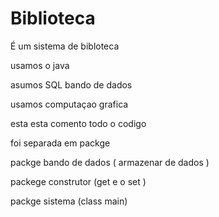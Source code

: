 # Biblioteca

É um sistema de bibloteca 

usamos o java  

asumos SQL bando de dados 

usamos computaçao grafica

 esta esta comento todo o codigo
 
 foi separada em packge 
 
 packge bando de dados ( armazenar de dados )
 
 packege construtor (get e o set )
 
 packge sistema (class main)
 

